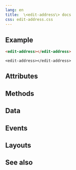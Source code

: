 ```yaml
---
lang: en
title:  \<edit-address\> docs
css: edit-address.css
---
```


<main>

<section id=example>

## Example


```html
<edit-address></edit-address>
```

```{=html}
<edit-address></edit-address>
```



</section>

<section id=attributes>

## Attributes

</section>

<section id=methods>

## Methods

</section>

<section id=data>

## Data

</section>

<section id=events>

## Events

</section>

<section id=layouts>

## Layouts

</section>

<section id=see-also>

## See also

</main>


<script type="module">
import {EditAddress} from './EditAddress.js'

window.editAddress = document.querySelector('edit-address')
</script>


